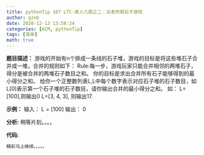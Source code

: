 ```yaml
---
title: pythonTip 107 LTC-男人八题之二：古老的取石子游戏
author: gznb
date: 2020-12-13 13:58:24
categories: [ACM, pythonTip]
tags: [简单]
math: true
---
```


**题目描述：**
游戏的开始有n个排成一条线的石子堆，游戏的目标是将这些堆石子合并成一堆，合并的规则如下：
Rule:每一步，游戏玩家只能合并相邻的两堆石子，得分是被合并的两堆石子数目之和。
你的目标是求出合并所有石子能够得到的最小得分之和。
给你一个正整数列表L,L中每个数字表示对应石子堆的石子数目，如L[0]表示第一个石子堆的石子数目，请你输出合并的最小得分之和。
如：
L=[100],则输出0
L=[3, 4, 3], 则输出17.

**示例：**
输入：
L = [100]
输出：
0


**分析:**
稍等片刻。。。。

**代码:**
```python
精彩马上继续。。。。。
```
